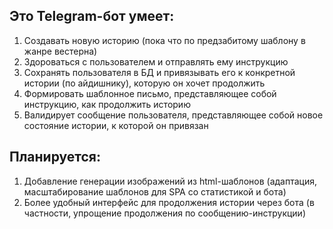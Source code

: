 ## Это Telegram-бот умеет:

1) Создавать новую историю (пока что по предзабитому шаблону в жанре вестерна)
2) Здороваться с пользователем и отправлять ему инструкцию
3) Сохранять пользователя в БД и привязывать его к конкретной истории (по айдишнику), которую он хочет продолжить
4) Формировать шаблонное письмо, представляющее собой инструкцию, как продолжить историю
5) Валидирует сообщение пользователя, представляющее собой новое состояние истории, к которой он привязан

## Планируется:

1) Добавление генерации изображений из html-шаблонов (адаптация, масштабирование шаблонов для SPA со статистикой и бота)
2) Более удобный интерфейс для продолжения истории через бота (в частности, упрощение продолжения по сообщению-инструкции)
